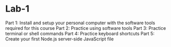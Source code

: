 # Lab-1
Part 1: Install and setup your personal computer with the software tools required for this course Part 2: Practice using software tools Part 3: Practice terminal or shell commands Part 4: Practice keyboard shortcuts Part 5: Create your first Node.js server-side JavaScript file
